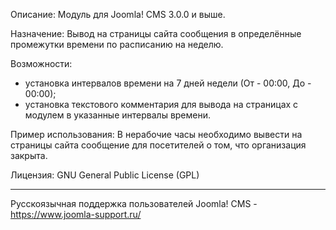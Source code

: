 Описание:
Модуль для Joomla! CMS 3.0.0 и выше.

Назначение:
Вывод на страницы сайта сообщения в определённые промежутки времени по расписанию на неделю.

Возможности:
- установка интервалов времени на 7 дней недели (От - 00:00, До - 00:00);
- установка текстового комментария для вывода на страницах с модулем в указанные интервалы времени.

Пример использования:
В нерабочие часы необходимо вывести на страницы сайта сообщение для посетителей о том, что организация закрыта.

Лицензия:
GNU General Public License (GPL)

-----
Русскоязычная поддержка пользователей Joomla! CMS - https://www.joomla-support.ru/